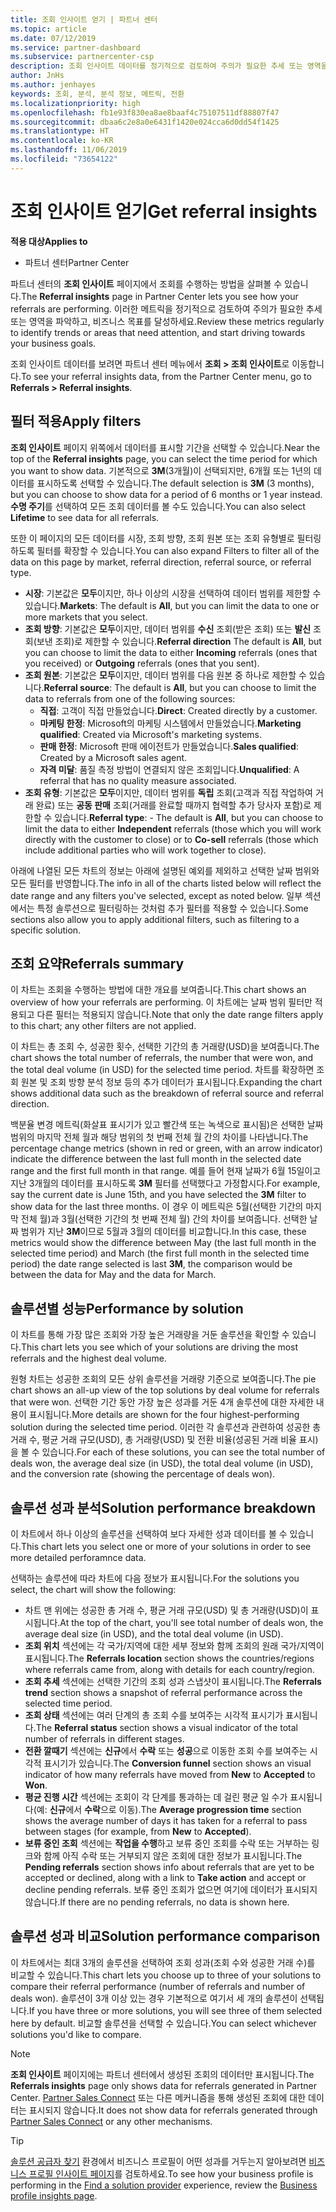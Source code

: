 ```yaml
---
title: 조회 인사이트 얻기 | 파트너 센터
ms.topic: article
ms.date: 07/12/2019
ms.service: partner-dashboard
ms.subservice: partnercenter-csp
description: 조회 인사이트 데이터를 정기적으로 검토하여 주의가 필요한 추세 또는 영역을 파악하고, 비즈니스 목표를 달성하세요.
author: JnHs
ms.author: jenhayes
keywords: 조회, 분석, 분석 정보, 메트릭, 전환
ms.localizationpriority: high
ms.openlocfilehash: fb1e93f830ea8ae8baaf4c75107511df88807f47
ms.sourcegitcommit: dbaa6c2e8a0e6431f1420e024cca6d0dd54f1425
ms.translationtype: HT
ms.contentlocale: ko-KR
ms.lasthandoff: 11/06/2019
ms.locfileid: "73654122"
---
```

# <a name="get-referral-insights"></a><span data-ttu-id="dab46-104">조회 인사이트 얻기</span><span class="sxs-lookup"><span data-stu-id="dab46-104">Get referral insights</span></span>

<span data-ttu-id="dab46-105">**적용 대상**</span><span class="sxs-lookup"><span data-stu-id="dab46-105">**Applies to**</span></span>

- <span data-ttu-id="dab46-106">파트너 센터</span><span class="sxs-lookup"><span data-stu-id="dab46-106">Partner Center</span></span>

<span data-ttu-id="dab46-107">파트너 센터의 **조회 인사이트** 페이지에서 조회를 수행하는 방법을 살펴볼 수 있습니다.</span><span class="sxs-lookup"><span data-stu-id="dab46-107">The **Referral insights** page in Partner Center lets you see how your referrals are performing.</span></span> <span data-ttu-id="dab46-108">이러한 메트릭을 정기적으로 검토하여 주의가 필요한 추세 또는 영역을 파악하고, 비즈니스 목표를 달성하세요.</span><span class="sxs-lookup"><span data-stu-id="dab46-108">Review these metrics regularly to identify trends or areas that need attention, and start driving towards your business goals.</span></span>

<span data-ttu-id="dab46-109">조회 인사이트 데이터를 보려면 파트너 센터 메뉴에서 **조회 > 조회 인사이트**로 이동합니다.</span><span class="sxs-lookup"><span data-stu-id="dab46-109">To see your referral insights data, from the Partner Center menu, go to **Referrals > Referral insights**.</span></span>

## <a name="apply-filters"></a><span data-ttu-id="dab46-110">필터 적용</span><span class="sxs-lookup"><span data-stu-id="dab46-110">Apply filters</span></span>

<span data-ttu-id="dab46-111">**조회 인사이트** 페이지 위쪽에서 데이터를 표시할 기간을 선택할 수 있습니다.</span><span class="sxs-lookup"><span data-stu-id="dab46-111">Near the top of the **Referral insights** page, you can select the time period for which you want to show data.</span></span> <span data-ttu-id="dab46-112">기본적으로 **3M**(3개월)이 선택되지만, 6개월 또는 1년의 데이터를 표시하도록 선택할 수 있습니다.</span><span class="sxs-lookup"><span data-stu-id="dab46-112">The default selection is **3M** (3 months), but you can choose to show data for a period of 6 months or 1 year instead.</span></span> <span data-ttu-id="dab46-113">**수명 주기**를 선택하여 모든 조회 데이터를 볼 수도 있습니다.</span><span class="sxs-lookup"><span data-stu-id="dab46-113">You can also select **Lifetime** to see data for all referrals.</span></span>

<span data-ttu-id="dab46-114">또한 이 페이지의 모든 데이터를 시장, 조회 방향, 조회 원본 또는 조회 유형별로 필터링하도록 필터를 확장할 수 있습니다.</span><span class="sxs-lookup"><span data-stu-id="dab46-114">You can also expand Filters to filter all of the data on this page by market, referral direction, referral source, or referral type.</span></span>
- <span data-ttu-id="dab46-115">**시장**: 기본값은 **모두**이지만, 하나 이상의 시장을 선택하여 데이터 범위를 제한할 수 있습니다.</span><span class="sxs-lookup"><span data-stu-id="dab46-115">**Markets**: The default is **All**, but you can limit the data to one or more markets that you select.</span></span>
- <span data-ttu-id="dab46-116">**조회 방향**: 기본값은 **모두**이지만, 데이터 범위를 **수신** 조회(받은 조회) 또는 **발신** 조회(보낸 조회)로 제한할 수 있습니다.</span><span class="sxs-lookup"><span data-stu-id="dab46-116">**Referral direction** The default is **All**, but you can choose to limit the data to either **Incoming** referrals (ones that you received) or **Outgoing** referrals (ones that you sent).</span></span>
- <span data-ttu-id="dab46-117">**조회 원본**: 기본값은 **모두**이지만, 데이터 범위를 다음 원본 중 하나로 제한할 수 있습니다.</span><span class="sxs-lookup"><span data-stu-id="dab46-117">**Referral source**: The default is **All**, but you can choose to limit the data to referrals from one of the following sources:</span></span>
  - <span data-ttu-id="dab46-118">**직접**: 고객이 직접 만들었습니다.</span><span class="sxs-lookup"><span data-stu-id="dab46-118">**Direct**: Created directly by a customer.</span></span>
  - <span data-ttu-id="dab46-119">**마케팅 한정**: Microsoft의 마케팅 시스템에서 만들었습니다.</span><span class="sxs-lookup"><span data-stu-id="dab46-119">**Marketing qualified**: Created via Microsoft's marketing systems.</span></span>
  - <span data-ttu-id="dab46-120">**판매 한정**: Microsoft 판매 에이전트가 만들었습니다.</span><span class="sxs-lookup"><span data-stu-id="dab46-120">**Sales qualified**: Created by a Microsoft sales agent.</span></span>
  - <span data-ttu-id="dab46-121">**자격 미달**: 품질 측정 방법이 연결되지 않은 조회입니다.</span><span class="sxs-lookup"><span data-stu-id="dab46-121">**Unqualified**: A referral that has no quality measure associated.</span></span>
- <span data-ttu-id="dab46-122">**조회 유형**: 기본값은 **모두**이지만, 데이터 범위를 **독립** 조회(고객과 직접 작업하여 거래 완료) 또는 **공동 판매** 조회(거래를 완료할 때까지 협력할 추가 당사자 포함)로 제한할 수 있습니다.</span><span class="sxs-lookup"><span data-stu-id="dab46-122">**Referral type**:  - The default is **All**, but you can choose to limit the data to either **Independent** referrals (those which you will work directly with the customer to close) or to **Co-sell** referrals (those which include additional parties who will work together to close).</span></span>

<span data-ttu-id="dab46-123">아래에 나열된 모든 차트의 정보는 아래에 설명된 예외를 제외하고 선택한 날짜 범위와 모든 필터를 반영합니다.</span><span class="sxs-lookup"><span data-stu-id="dab46-123">The info in all of the charts listed below will reflect the date range and any filters you've selected, except as noted below.</span></span> <span data-ttu-id="dab46-124">일부 섹션에서는 특정 솔루션으로 필터링하는 것처럼 추가 필터를 적용할 수 있습니다.</span><span class="sxs-lookup"><span data-stu-id="dab46-124">Some sections also allow you to apply additional filters, such as filtering to a specific solution.</span></span>

## <a name="referrals-summary"></a><span data-ttu-id="dab46-125">조회 요약</span><span class="sxs-lookup"><span data-stu-id="dab46-125">Referrals summary</span></span>

<span data-ttu-id="dab46-126">이 차트는 조회을 수행하는 방법에 대한 개요를 보여줍니다.</span><span class="sxs-lookup"><span data-stu-id="dab46-126">This chart shows an overview of how your referrals are performing.</span></span> <span data-ttu-id="dab46-127">이 차트에는 날짜 범위 필터만 적용되고 다른 필터는 적용되지 않습니다.</span><span class="sxs-lookup"><span data-stu-id="dab46-127">Note that only the date range filters apply to this chart; any other filters are not applied.</span></span> 

<span data-ttu-id="dab46-128">이 차트는 총 조회 수, 성공한 횟수, 선택한 기간의 총 거래량(USD)을 보여줍니다.</span><span class="sxs-lookup"><span data-stu-id="dab46-128">The chart shows the total number of referrals, the number that were won, and the total deal volume (in USD) for the selected time period.</span></span> <span data-ttu-id="dab46-129">차트를 확장하면 조회 원본 및 조회 방향 분석 정보 등의 추가 데이터가 표시됩니다.</span><span class="sxs-lookup"><span data-stu-id="dab46-129">Expanding the chart shows additional data such as the breakdown of referral source and referral direction.</span></span> 

<span data-ttu-id="dab46-130">백분율 변경 메트릭(화살표 표시기가 있고 빨간색 또는 녹색으로 표시됨)은 선택한 날짜 범위의 마지막 전체 월과 해당 범위의 첫 번째 전체 월 간의 차이를 나타냅니다.</span><span class="sxs-lookup"><span data-stu-id="dab46-130">The percentage change metrics (shown in red or green, with an arrow indicator) indicate the difference between the last full month in the selected date range and the first full month in that range.</span></span> <span data-ttu-id="dab46-131">예를 들어 현재 날짜가 6월 15일이고 지난 3개월의 데이터를 표시하도록 **3M** 필터를 선택했다고 가정합시다.</span><span class="sxs-lookup"><span data-stu-id="dab46-131">For example, say the current date is June 15th, and you have selected the **3M** filter to show data for the last three months.</span></span> <span data-ttu-id="dab46-132">이 경우 이 메트릭은 5월(선택한 기간의 마지막 전체 월)과 3월(선택한 기간의 첫 번째 전체 월) 간의 차이를 보여줍니다. 선택한 날짜 범위가 지난 **3M**이므로 5월과 3월의 데이터를 비교합니다.</span><span class="sxs-lookup"><span data-stu-id="dab46-132">In this case, these metrics would show the difference between May (the last full month in the selected time period) and March (the first full month in the selected time period) the date range selected is last **3M**, the comparison would be between the data for May and the data for March.</span></span>

## <a name="performance-by-solution"></a><span data-ttu-id="dab46-133">솔루션별 성능</span><span class="sxs-lookup"><span data-stu-id="dab46-133">Performance by solution</span></span>

<span data-ttu-id="dab46-134">이 차트를 통해 가장 많은 조회와 가장 높은 거래량을 거둔 솔루션을 확인할 수 있습니다.</span><span class="sxs-lookup"><span data-stu-id="dab46-134">This chart lets you see which of your solutions are driving the most referrals and the highest deal volume.</span></span>

<span data-ttu-id="dab46-135">원형 차트는 성공한 조회의 모든 상위 솔루션을 거래량 기준으로 보여줍니다.</span><span class="sxs-lookup"><span data-stu-id="dab46-135">The pie chart shows an all-up view of the top solutions by deal volume for referrals that were won.</span></span> <span data-ttu-id="dab46-136">선택한 기간 동안 가장 높은 성과를 거둔 4개 솔루션에 대한 자세한 내용이 표시됩니다.</span><span class="sxs-lookup"><span data-stu-id="dab46-136">More details are shown for the four highest-performing solution during the selected time period.</span></span> <span data-ttu-id="dab46-137">이러한 각 솔루션과 관련하여 성공한 총 거래 수, 평균 거래 규모(USD), 총 거래량(USD) 및 전환 비율(성공된 거래 비율 표시)을 볼 수 있습니다.</span><span class="sxs-lookup"><span data-stu-id="dab46-137">For each of these solutions, you can see the total number of deals won, the average deal size (in USD), the total deal volume (in USD), and the conversion rate (showing the percentage of deals won).</span></span>

## <a name="solution-performance-breakdown"></a><span data-ttu-id="dab46-138">솔루션 성과 분석</span><span class="sxs-lookup"><span data-stu-id="dab46-138">Solution performance breakdown</span></span>

<span data-ttu-id="dab46-139">이 차트에서 하나 이상의 솔루션을 선택하여 보다 자세한 성과 데이터를 볼 수 있습니다.</span><span class="sxs-lookup"><span data-stu-id="dab46-139">This chart lets you select one or more of your solutions in order to see more detailed perforamnce data.</span></span>

<span data-ttu-id="dab46-140">선택하는 솔루션에 따라 차트에 다음 정보가 표시됩니다.</span><span class="sxs-lookup"><span data-stu-id="dab46-140">For the solutions you select, the chart will show the following:</span></span>
- <span data-ttu-id="dab46-141">차트 맨 위에는 성공한 총 거래 수, 평균 거래 규모(USD) 및 총 거래량(USD)이 표시됩니다.</span><span class="sxs-lookup"><span data-stu-id="dab46-141">At the top of the chart, you'll see total number of deals won, the average deal size (in USD), and the total deal volume (in USD).</span></span>
- <span data-ttu-id="dab46-142">**조회 위치** 섹션에는 각 국가/지역에 대한 세부 정보와 함께 조회의 원래 국가/지역이 표시됩니다.</span><span class="sxs-lookup"><span data-stu-id="dab46-142">The **Referrals location** section shows the countries/regions where referrals came from, along with details for each country/region.</span></span>
- <span data-ttu-id="dab46-143">**조회 추세** 섹션에는 선택한 기간의 조회 성과 스냅샷이 표시됩니다.</span><span class="sxs-lookup"><span data-stu-id="dab46-143">The **Referrals trend** section shows a snapshot of referral performance across the selected time period.</span></span>
- <span data-ttu-id="dab46-144">**조회 상태** 섹션에는 여러 단계의 총 조회 수를 보여주는 시각적 표시기가 표시됩니다.</span><span class="sxs-lookup"><span data-stu-id="dab46-144">The **Referral status** section shows a visual indicator of the total number of referrals in different stages.</span></span>
- <span data-ttu-id="dab46-145">**전환 깔때기** 섹션에는 **신규**에서 **수락** 또는 **성공**으로 이동한 조회 수를 보여주는 시각적 표시기가 있습니다.</span><span class="sxs-lookup"><span data-stu-id="dab46-145">The **Conversion funnel** section shows an visual indicator of how many referrals have moved from **New** to **Accepted** to **Won**.</span></span>
- <span data-ttu-id="dab46-146">**평균 진행 시간** 섹션에는 조회이 각 단계를 통과하는 데 걸린 평균 일 수가 표시됩니다(예: **신규**에서 **수락**으로 이동).</span><span class="sxs-lookup"><span data-stu-id="dab46-146">The **Average progression time** section shows the average number of days it has taken for a referral to pass between stages (for example, from **New** to **Accepted**).</span></span>
- <span data-ttu-id="dab46-147">**보류 중인 조회** 섹션에는 **작업을 수행**하고 보류 중인 조회를 수락 또는 거부하는 링크와 함께 아직 수락 또는 거부되지 않은 조회에 대한 정보가 표시됩니다.</span><span class="sxs-lookup"><span data-stu-id="dab46-147">The **Pending referrals** section shows info about referrals that are yet to be accepted or declined, along with a link to **Take action** and accept or decline pending referrals.</span></span> <span data-ttu-id="dab46-148">보류 중인 조회가 없으면 여기에 데이터가 표시되지 않습니다.</span><span class="sxs-lookup"><span data-stu-id="dab46-148">If there are no pending referrals, no data is shown here.</span></span>

## <a name="solution-performance-comparison"></a><span data-ttu-id="dab46-149">솔루션 성과 비교</span><span class="sxs-lookup"><span data-stu-id="dab46-149">Solution performance comparison</span></span>

<span data-ttu-id="dab46-150">이 차트에서는 최대 3개의 솔루션을 선택하여 조회 성과(조회 수와 성공한 거래 수)를 비교할 수 있습니다.</span><span class="sxs-lookup"><span data-stu-id="dab46-150">This chart lets you choose up to three of your solutions to compare their referral performance (number of referrals and number of deals won).</span></span> <span data-ttu-id="dab46-151">솔루션이 3개 이상 있는 경우 기본적으로 여기서 세 개의 솔루션이 선택됩니다.</span><span class="sxs-lookup"><span data-stu-id="dab46-151">If you have three or more solutions, you will see three of them selected here by default.</span></span> <span data-ttu-id="dab46-152">비교할 솔루션을 선택할 수 있습니다.</span><span class="sxs-lookup"><span data-stu-id="dab46-152">You can select whichever solutions you'd like to compare.</span></span>

> [!NOTE]
> <span data-ttu-id="dab46-153">**조회 인사이트** 페이지에는 파트너 센터에서 생성된 조회의 데이터만 표시됩니다.</span><span class="sxs-lookup"><span data-stu-id="dab46-153">The **Referrals insights** page only shows data for referrals generated in Partner Center.</span></span> <span data-ttu-id="dab46-154">[Partner Sales Connect](https://support.microsoft.com/help/3170447/learn-to-use-partner-center-sales-connect) 또는 다른 메커니즘을 통해 생성된 조회에 대한 데이터는 표시되지 않습니다.</span><span class="sxs-lookup"><span data-stu-id="dab46-154">It does not show data for referrals generated through [Partner Sales Connect](https://support.microsoft.com/help/3170447/learn-to-use-partner-center-sales-connect) or any other mechanisms.</span></span>

> [!TIP]
> <span data-ttu-id="dab46-155">[솔루션 공급자 찾기](https://www.microsoft.com/solution-providers/home) 환경에서 비즈니스 프로필이 어떤 성과를 거두는지 알아보려면 [비즈니스 프로필 인사이트 페이지](analyze-your-marketing-profile.md)를 검토하세요.</span><span class="sxs-lookup"><span data-stu-id="dab46-155">To see how your business profile is performing in the [Find a solution provider](https://www.microsoft.com/solution-providers/home) experience, review the [Business profile insights page](analyze-your-marketing-profile.md).</span></span>
